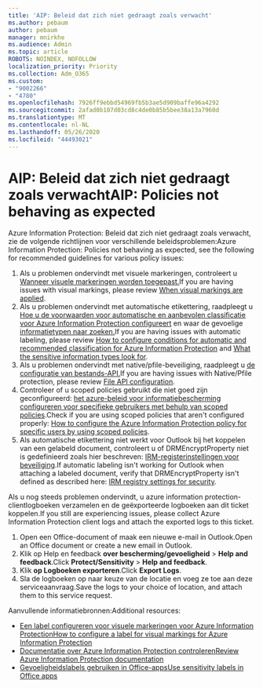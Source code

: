 ```yaml
---
title: 'AIP: Beleid dat zich niet gedraagt zoals verwacht'
ms.author: pebaum
author: pebaum
manager: mnirkhe
ms.audience: Admin
ms.topic: article
ROBOTS: NOINDEX, NOFOLLOW
localization_priority: Priority
ms.collection: Adm_O365
ms.custom:
- "9002266"
- "4780"
ms.openlocfilehash: 7926ff9ebbd54969fb5b3ae5d909baffe96a4292
ms.sourcegitcommit: 2afad0b107d03cd8c4de0b85b5bee38a13a7960d
ms.translationtype: MT
ms.contentlocale: nl-NL
ms.lasthandoff: 05/26/2020
ms.locfileid: "44493021"
---
```

# <a name="aip-policies-not-behaving-as-expected"></a><span data-ttu-id="8e713-102">AIP: Beleid dat zich niet gedraagt zoals verwacht</span><span class="sxs-lookup"><span data-stu-id="8e713-102">AIP: Policies not behaving as expected</span></span>

<span data-ttu-id="8e713-103">Azure Information Protection: Beleid dat zich niet gedraagt zoals verwacht, zie de volgende richtlijnen voor verschillende beleidsproblemen:</span><span class="sxs-lookup"><span data-stu-id="8e713-103">Azure Information Protection: Policies not behaving as expected, see the following for recommended guidelines for various policy issues:</span></span>

1. <span data-ttu-id="8e713-104">Als u problemen ondervindt met visuele markeringen, controleert u [Wanneer visuele markeringen worden toegepast.](https://docs.microsoft.com/azure/information-protection/configure-policy-markings#when-visual-markings-are-applied)</span><span class="sxs-lookup"><span data-stu-id="8e713-104">If you are having issues with visual markings, please review [When visual markings are applied](https://docs.microsoft.com/azure/information-protection/configure-policy-markings#when-visual-markings-are-applied).</span></span>
2. <span data-ttu-id="8e713-105">Als u problemen ondervindt met automatische etikettering, raadpleegt u [Hoe u de voorwaarden voor automatische en aanbevolen classificatie voor Azure Information Protection configureert](https://docs.microsoft.com/azure/information-protection/configure-policy-classification) en waar de gevoelige [informatietypen naar zoeken.](https://docs.microsoft.com/office365/securitycompliance/what-the-sensitive-information-types-look-for)</span><span class="sxs-lookup"><span data-stu-id="8e713-105">If you are having issues with automatic labeling, please review [How to configure conditions for automatic and recommended classification for Azure Information Protection](https://docs.microsoft.com/azure/information-protection/configure-policy-classification) and [What the sensitive information types look for](https://docs.microsoft.com/office365/securitycompliance/what-the-sensitive-information-types-look-for).</span></span>
3. <span data-ttu-id="8e713-106">Als u problemen ondervindt met native/pfile-beveiliging, raadpleegt u [de configuratie van bestands-API.](https://docs.microsoft.com/azure/information-protection/develop/file-api-configuration)</span><span class="sxs-lookup"><span data-stu-id="8e713-106">If you are having issues with Native/Pfile protection, please review [File API configuration](https://docs.microsoft.com/azure/information-protection/develop/file-api-configuration).</span></span>
4. <span data-ttu-id="8e713-107">Controleer of u scoped policies gebruikt die niet goed zijn geconfigureerd: [het azure-beleid voor informatiebescherming configureren voor specifieke gebruikers met behulp van scoped policies](https://docs.microsoft.com/azure/information-protection/configure-policy-scope).</span><span class="sxs-lookup"><span data-stu-id="8e713-107">Check if you are using scoped policies that aren't configured properly: [How to configure the Azure Information Protection policy for specific users by using scoped policies](https://docs.microsoft.com/azure/information-protection/configure-policy-scope).</span></span>
5. <span data-ttu-id="8e713-108">Als automatische etikettering niet werkt voor Outlook bij het koppelen van een gelabeld document, controleert u of DRMEncryptProperty niet is gedefinieerd zoals hier beschreven: [IRM-registerinstellingen voor beveiliging](https://docs.microsoft.com/deployoffice/security/protect-sensitive-messages-and-documents-by-using-irm-in-office#office-2016-irm-registry-key-options).</span><span class="sxs-lookup"><span data-stu-id="8e713-108">If automatic labeling isn't working for Outlook when attaching a labeled document, verify that DRMEncryptProperty isn't defined as described here: [IRM registry settings for security](https://docs.microsoft.com/deployoffice/security/protect-sensitive-messages-and-documents-by-using-irm-in-office#office-2016-irm-registry-key-options).</span></span>

<span data-ttu-id="8e713-109">Als u nog steeds problemen ondervindt, u azure information protection-clientlogboeken verzamelen en de geëxporteerde logboeken aan dit ticket koppelen.</span><span class="sxs-lookup"><span data-stu-id="8e713-109">If you still are experiencing issues, please collect Azure Information Protection client logs and attach the exported logs to this ticket.</span></span>

1. <span data-ttu-id="8e713-110">Open een Office-document of maak een nieuwe e-mail in Outlook.</span><span class="sxs-lookup"><span data-stu-id="8e713-110">Open an Office document or create a new email in Outlook.</span></span>
2. <span data-ttu-id="8e713-111">Klik op Help en feedback **over bescherming/gevoeligheid**  >  **Help and feedback**.</span><span class="sxs-lookup"><span data-stu-id="8e713-111">Click **Protect/Sensitivity** > **Help and feedback**.</span></span>
3. <span data-ttu-id="8e713-112">Klik **op Logboeken exporteren**.</span><span class="sxs-lookup"><span data-stu-id="8e713-112">Click **Export Logs**.</span></span>
4. <span data-ttu-id="8e713-113">Sla de logboeken op naar keuze van de locatie en voeg ze toe aan deze serviceaanvraag.</span><span class="sxs-lookup"><span data-stu-id="8e713-113">Save the logs to your choice of location, and attach them to this service request.</span></span>

<span data-ttu-id="8e713-114">Aanvullende informatiebronnen:</span><span class="sxs-lookup"><span data-stu-id="8e713-114">Additional resources:</span></span>

- [<span data-ttu-id="8e713-115">Een label configureren voor visuele markeringen voor Azure Information Protection</span><span class="sxs-lookup"><span data-stu-id="8e713-115">How to configure a label for visual markings for Azure Information Protection</span></span>](https://docs.microsoft.com/azure/information-protection/configure-policy-markings)
- [<span data-ttu-id="8e713-116">Documentatie over Azure Information Protection controleren</span><span class="sxs-lookup"><span data-stu-id="8e713-116">Review Azure Information Protection documentation</span></span>](https://docs.microsoft.com/azure/information-protection/what-is-information-protection)
- [<span data-ttu-id="8e713-117">Gevoeligheidslabels gebruiken in Office-apps</span><span class="sxs-lookup"><span data-stu-id="8e713-117">Use sensitivity labels in Office apps</span></span>](https://docs.microsoft.com/microsoft-365/compliance/sensitivity-labels-office-apps)

